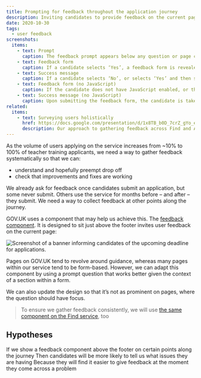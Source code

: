 ```yaml
---
title: Prompting for feedback throughout the application journey
description: Inviting candidates to provide feedback on the current page.
date: 2020-10-30
tags:
  - user feedback
screenshots:
  items:
    - text: Prompt
      caption: The feedback prompt appears below any question or page content. Unlike the component used on GOV.​UK, the background is grey to lessen its prominence.
    - text: Feedback form
      caption: If a candidate selects ‘Yes’, a feedback form is revealed. This provides three structured responses and a text area to add a free text response.
    - text: Success message
      caption: If a candidate selects ‘No’, or selects ‘Yes’ and then submits the feedback form, we replace the prompt with a success message.
    - text: Feedback form (no JavaScript)
      caption: If the candidate does not have JavaScript enabled, or the script fails to run, show the feedback form instead.
    - text: Success message (no JavaScript)
      caption: Upon submitting the feedback form, the candidate is taken to a thank-you page, which includes a link back to the page they came from.
related:
  items:
    - text: Surveying users holistically
      href: https://docs.google.com/presentation/d/1x8TB_b0D_7crZ_gYo_e1eJXu_U2tp5z6y3f7tOaHD-A/
      description: Our approach to gathering feedback across Find and Apply services.
---
```


As the volume of users applying on the service increases from ~10% to 100% of teacher training applicants, we need a way to gather feedback systematically so that we can:

- understand and hopefully preempt drop off
- check that improvements and fixes are working

We already ask for feedback once candidates submit an application, but some never submit. Others use the service for months before – and after – they submit. We need a way to collect feedback at other points along the journey.

GOV.​UK uses a component that may help us achieve this. The [feedback component](https://components.publishing.service.gov.uk/component-guide/feedback). It is designed to sit just above the footer invites user feedback on the current page:

![Screenshot of a banner informing candidates of the upcoming deadline for applications.](govuk-component.png)

Pages on GOV.​UK tend to revolve around guidance, whereas many pages within our service tend to be form-based. However, we can adapt this component by using a prompt question that works better given the context of a section within a form.

We can also update the design so that it’s not as prominent on pages, where the question should have focus.

> To ensure we gather feedback consistently, we will use [the same component on the Find service](/find-teacher-training/feedback-component/), too

## Hypotheses

If we show a feedback component above the footer on certain points along the journey
Then candidates will be more likely to tell us what issues they are having
Because they will find it easier to give feedback at the moment they come across a problem
